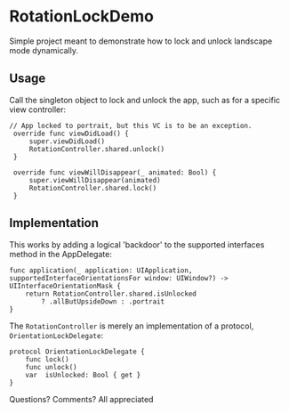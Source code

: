 # RotationLockDemo
Simple project meant to demonstrate how to lock and unlock landscape mode dynamically.

## Usage
Call the singleton object to lock and unlock the app, such as for a specific view controller:
```
// App locked to portrait, but this VC is to be an exception.
 override func viewDidLoad() {
     super.viewDidLoad()
     RotationController.shared.unlock() 
 }

 override func viewWillDisappear(_ animated: Bool) {
     super.viewWillDisappear(animated)
     RotationController.shared.lock()
 }
```

## Implementation
This works by adding a logical 'backdoor' to the supported interfaces method in the AppDelegate:
```
func application(_ application: UIApplication, supportedInterfaceOrientationsFor window: UIWindow?) -> UIInterfaceOrientationMask {
    return RotationController.shared.isUnlocked 
        ? .allButUpsideDown : .portrait
}
```

The `RotationController` is merely an implementation of a protocol, `OrientationLockDelegate`:
```
protocol OrientationLockDelegate {
    func lock()
    func unlock()
    var  isUnlocked: Bool { get }
}
```

Questions? Comments? All appreciated
